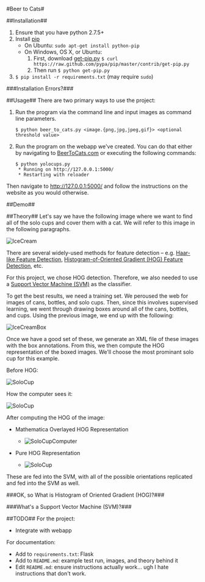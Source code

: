 #Beer to Cats#

##Installation##
1. Ensure that you have python 2.7.5+
2. Install [pip](http://www.pip-installer.org/en/latest/installing.html)
    - On Ubuntu: `sudo apt-get install python-pip`
    - On Windows, OS X, or Ubuntu: 
        1. First, download [get-pip.py](https://raw.github.com/pypa/pip/master/contrib/get-pip.py) `$ curl https://raw.github.com/pypa/pip/master/contrib/get-pip.py`
        2. Then run `$ python get-pip.py`
3. `$ pip install -r requirements.txt` (may require `sudo`)

###Installation Errors?###


##Usage##
There are two primary ways to use the project:

1. Run the program via the command line and input images as command line parameters.
    ```
    $ python beer_to_cats.py <image.{png,jpg,jpeg,gif}> <optional threshold value>
    ```

2. Run the program on the webapp we've created. You can do that either by navigating to [BeerToCats.com](http://www.BeerToCats.com) or executing the following commands:
    ```
    $ python yolocups.py
     * Running on http://127.0.0.1:5000/
     * Restarting with reloader
    ```
Then navigate to http://127.0.0.1:5000/ and follow the instructions on the website as you would otherwise.

##Demo##


##Theory##
Let's say we have the following image where we want to find all of the solo cups and cover them with a cat. We will refer to this image in the following paragraphs.

![IceCream](/Desktop/anat-ice-cream.jpg)

There are several widely-used methods for feature detection – e.g. [Haar-like Feature Detection](https://www.cs.cmu.edu/~efros/courses/LBMV07/Papers/viola-cvpr-01.pdf), [Histogram-of-Oriented Gradient (HOG) Feature Detection](http://lear.inrialpes.fr/people/triggs/pubs/Dalal-cvpr05.pdf), etc.

For this project, we chose HOG detection. Therefore, we also needed to use a [Support Vector Machine (SVM)](http://en.wikipedia.org/wiki/Support_vector_machine) as the classifier.

To get the best results, we need a training set. We peroused the web for images of cans, bottles, and solo cups. Then, since this involves supervised learning, we went through drawing boxes around all of the cans, bottles, and cups. Using the previous image, we end up with the following:

![IceCreamBox](/Desktop/anat-ice-cream-annot.jpg)

Once we have a good set of these, we generate an XML file of these images with the box annotations. From this, we then compute the HOG representation of the boxed images. We'll choose the most prominant solo cup for this example.

Before HOG:

![SoloCup](/Desktop/solo.jpg)

How the computer sees it:

![SoloCup](/Desktop/solo.jpg)

After computing the HOG of the image:

- Mathematica Overlayed HOG Representation

    - ![SoloCupComputer](/Desktop/solo-visible-gradient.png)

- Pure HOG Representation

    - ![SoloCup](/Desktop/solo-hog.jpg)

These are fed into the SVM, with all of the possible orientations replicated and fed into the SVM as well.

###OK, so What is Histogram of Oriented Gradient (HOG)?###

###What's a Support Vector Machine (SVM)?###


##TODO##
For the project:
- Integrate with webapp

For documentation:
- Add to `requirements.txt`: Flask
- Add to `README.md`: example test run, images, and theory behind it
- Edit `README.md`: ensure instructions actually work... ugh I hate instructions that don't work.
